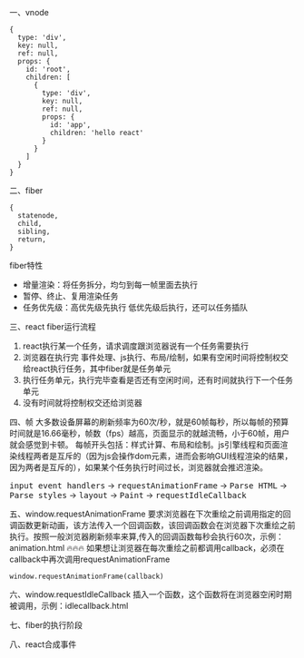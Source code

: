 一、vnode
```
{
  type: 'div',
  key: null,
  ref: null,
  props: {
    id: 'root',
    children: [
      {
        type: 'div',
        key: null,
        ref: null,
        props: {
          id: 'app',
          children: 'hello react'
        }
      }
    ]
  }
}
```


二、fiber
```
{
  statenode,
  child,
  sibling,
  return,
}
```
fiber特性
- 增量渲染：将任务拆分，均匀到每一帧里面去执行
- 暂停、终止、复用渲染任务
- 任务优先级：高优先级先执行 低优先级后执行，还可以任务插队


三、react fiber运行流程
1. react执行某一个任务，请求调度跟浏览器说有一个任务需要执行
2. 浏览器在执行完 事件处理、js执行、布局/绘制，如果有空闲时间将控制权交给react执行任务，其中fiber就是任务单元
3. 执行任务单元，执行完毕查看是否还有空闲时间，还有时间就执行下一个任务单元
4. 没有时间就将控制权交还给浏览器


四、帧
大多数设备屏幕的刷新频率为60次/秒，就是60帧每秒，所以每帧的预算时间就是16.66毫秒，帧数（fps）越高，页面显示的就越流畅，小于60帧，用户就会感觉到卡顿。
每帧开头包括：样式计算、布局和绘制。js引擎线程和页面渲染线程两者是互斥的（因为js会操作dom元素，进而会影响GUI线程渲染的结果，因为两者是互斥的），如果某个任务执行时间过长，浏览器就会推迟渲染。

<kbd>input event handlers</kbd> -> <kbd>requestAnimationFrame</kbd> -> <kbd>Parse HTML</kbd> -> <kbd>Parse styles</kbd> -> <kbd>layout</kbd> -> <kbd>Paint</kbd> -> <kbd>requestIdleCallback</kbd>




五、window.requestAnimationFrame
要求浏览器在下次重绘之前调用指定的回调函数更新动画，该方法传入一个回调函数，该回调函数会在浏览器下次重绘之前执行。按照一般浏览器刷新频率来算,传入的回调函数每秒会执行60次，示例：animation.html
🔥🔥🔥 如果想让浏览器在每次重绘之前都调用callback，必须在callback中再次调用requestAnimationFrame
```
window.requestAnimationFrame(callback)
```


六、window.requestIdleCallback
插入一个函数，这个函数将在浏览器空闲时期被调用，示例：idlecallback.html


七、fiber的执行阶段
<!-- 每次渲染都有两个阶段：Reconciliation（协调阶段）、commit（提交阶段）

Reconciliation：可以认为是Diff阶段，这个阶段可以被终止，这个阶段会找出所有节点变更，例如节点新增、删除、属性变更等等，这些变更react称之为副作用。
commit：将上个阶段计算出来的需要处理的副作用（effects）一次性执行，这个阶段必须被同步执行，不能被打断。 -->


八、react合成事件